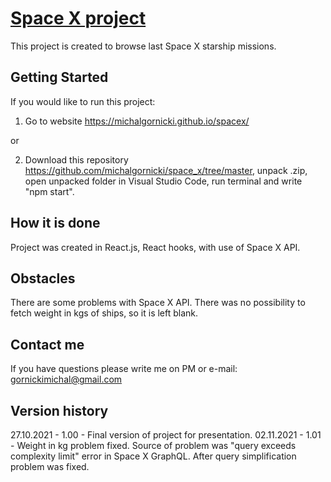 # [Space X project](https://michalgornicki.github.io/spacex/)

This project is created to browse last Space X starship missions.

## Getting Started
If you would like to run this project:

1. Go to website https://michalgornicki.github.io/spacex/

or

2. Download this repository https://github.com/michalgornicki/space_x/tree/master, unpack .zip, open unpacked folder in Visual Studio Code, run terminal and write "npm start".

## How it is done

Project was created in React.js, React hooks, with use of Space X API.

## Obstacles

There are some problems with Space X API. There was no possibility to fetch weight in kgs of ships, so it is left blank.

## Contact me

If you have questions please write me on PM or e-mail: gornickimichal@gmail.com

## Version history

27.10.2021 - 1.00 - Final version of project for presentation.
02.11.2021 - 1.01 - Weight in kg problem fixed. Source of problem was "query exceeds complexity limit" error in Space X GraphQL. After query simplification problem was fixed.

